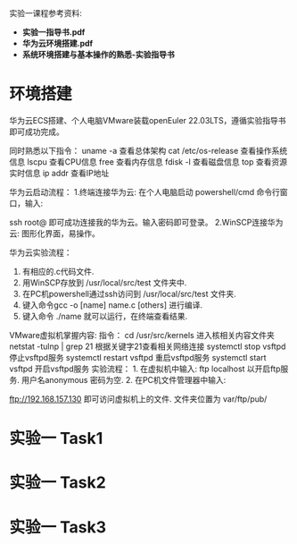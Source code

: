 实验一课程参考资料:
- **实验一指导书.pdf**
- **华为云环境搭建.pdf**
- **系统环境搭建与基本操作的熟悉-实验指导书**
# 环境搭建
华为云ECS搭建、个人电脑VMware装载openEuler 22.03LTS，遵循实验指导书即可成功完成。

同时熟悉以下指令：
	uname -a                                查看总体架构
	cat /etc/os-release                  查看操作系统信息
	lscpu                                       查看CPU信息
	free                                          查看内存信息
	fdisk -l                                     查看磁盘信息
	top                                          查看资源实时信息
	ip addr                                    查看IP地址

华为云启动流程：
1.终端连接华为云:
	在个人电脑启动 powershell/cmd 命令行窗口，输入:
	<center></center>
	ssh root@
	即可成功连接我的华为云。输入密码即可登录。
2.WinSCP连接华为云:
	图形化界面，易操作。

华为云实验流程：
1. 有相应的.c代码文件.
2. 用WinSCP存放到 /usr/local/src/test 文件夹中.
3. 在PC机powershell通过ssh访问到 /usr/local/src/test 文件夹.
4. 键入命令gcc -o [name] name.c [others] 进行编译.
5. 键入命令 ./name 就可以运行，在终端查看结果.

VMware虚拟机掌握内容:
	指令：
		cd /usr/src/kernels             进入核相关内容文件夹
		netstat -tulnp | grep 21      根据关键字21查看相关网络连接
		systemctl stop vsftpd         停止vsftpd服务
		systemctl restart vsftpd     重启vsftpd服务
		systemctl start vsftpd        开启vsftpd服务
	实验流程：
		1. 在虚拟机中输入:
		    ftp localhost
			以开启ftp服务.
			用户名anonymous 密码为空.
		2. 在PC机文件管理器中输入:
			<center></center>
			ftp://192.168.157.130
			即可访问虚拟机上的文件.
			文件夹位置为 var/ftp/pub/
# 实验一 Task1





# 实验一 Task2






# 实验一 Task3
